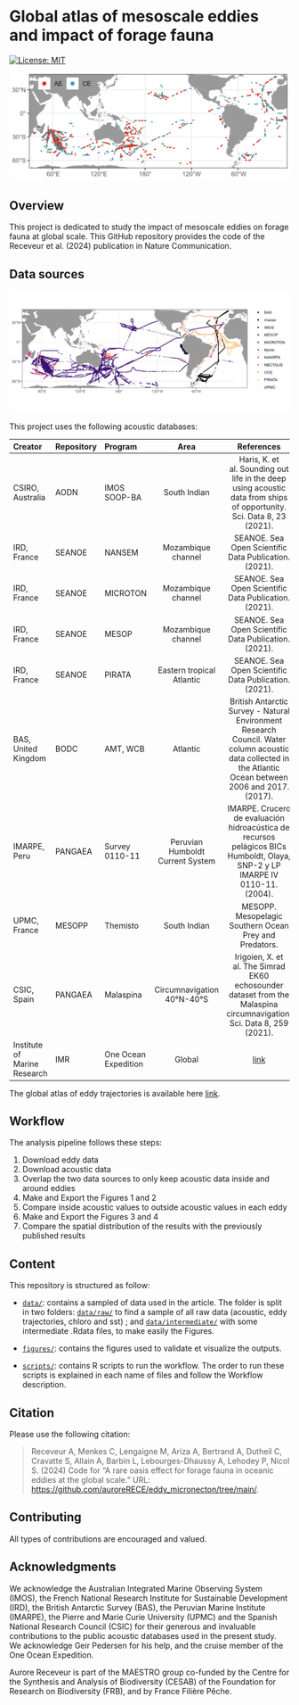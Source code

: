 
# Global atlas of mesoscale eddies and impact of forage fauna

<!-- badges: start -->

[![License:
MIT](https://img.shields.io/badge/License-MIT-yellow.svg)](https://choosealicense.com/licenses/mit/)
<!-- badges: end -->

![](figures/figure1_Paper.jpg)

## Overview

This project is dedicated to study the impact of mesoscale eddies on
forage fauna at global scale. This GitHub repository provides the code
of the Receveur et al. (2024) publication in Nature Communication.

## Data sources

![](figures/S1figure.jpg)

This project uses the following acoustic databases:

| Creator                      | Repository | Program              |               Area               |                                                                         References                                                                         |
|:-----------------------------|:-----------|:---------------------|:--------------------------------:|:----------------------------------------------------------------------------------------------------------------------------------------------------------:|
| CSIRO, Australia             | AODN       | IMOS SOOP-BA         |           South Indian           |                   Haris, K. et al. Sounding out life in the deep using acoustic data from ships of opportunity. Sci. Data 8, 23 (2021).                    |
| IRD, France                  | SEANOE     | NANSEM               |        Mozambique channel        |                                                   SEANOE. Sea Open Scientific Data Publication. (2021).                                                    |
| IRD, France                  | SEANOE     | MICROTON             |        Mozambique channel        |                                                   SEANOE. Sea Open Scientific Data Publication. (2021).                                                    |
| IRD, France                  | SEANOE     | MESOP                |        Mozambique channel        |                                                   SEANOE. Sea Open Scientific Data Publication. (2021).                                                    |
| IRD, France                  | SEANOE     | PIRATA               |    Eastern tropical Atlantic     |                                                   SEANOE. Sea Open Scientific Data Publication. (2021).                                                    |
| BAS, United Kingdom          | BODC       | AMT, WCB             |             Atlantic             | British Antarctic Survey - Natural Environment Research Council. Water column acoustic data collected in the Atlantic Ocean between 2006 and 2017. (2017). |
| IMARPE, Peru                 | PANGAEA    | Survey 0110-11       | Peruvian Humboldt Current System |               IMARPE. Crucero de evaluación hidroacústica de recursos pelágicos BICs Humboldt, Olaya, SNP-2 y LP IMARPE IV 0110-11. (2004).                |
| UPMC, France                 | MESOPP     | Themisto             |           South Indian           |                                                   MESOPP. Mesopelagic Southern Ocean Prey and Predators.                                                   |
| CSIC, Spain                  | PANGAEA    | Malaspina            |    Circumnavigation 40°N-40°S    |                   Irigoien, X. et al. The Simrad EK60 echosounder dataset from the Malaspina circumnavigation. Sci. Data 8, 259 (2021).                    |
| Institute of Marine Research | IMR        | One Ocean Expedition |              Global              |                                                       [link](https://ftp.nmdc.no/nmdc/IMR/OneOcean)                                                        |

The global atlas of eddy trajectories is available here
[link](https://www.aviso.altimetry.fr/en/data/products/value-added-products/global-mesoscale-eddy-trajectory-product/meta3-2-dt.html).

## Workflow

The analysis pipeline follows these steps:

1.  Download eddy data
2.  Download acoustic data
3.  Overlap the two data sources to only keep acoustic data inside and
    around eddies
4.  Make and Export the Figures 1 and 2
5.  Compare inside acoustic values to outside acoustic values in each
    eddy
6.  Make and Export the Figures 3 and 4
7.  Compare the spatial distribution of the results with the previously
    published results

## Content

This repository is structured as follow:

- [`data/`](https://github.com/auroreRECE/eddy_micronecton/tree/main/data):
  contains a sampled of data used in the article. The folder is split in
  two folders:
  [`data/raw/`](https://github.com/auroreRECE/eddy_micronecton/tree/main/data/raw)
  to find a sample of all raw data (acoustic, eddy trajectories, chloro
  and sst) ; and
  [`data/intermediate/`](https://github.com/auroreRECE/eddy_micronecton/tree/main/data/intermediate)
  with some intermediate .Rdata files, to make easily the Figures.

- [`figures/`](https://github.com/auroreRECE/eddy_micronecton/tree/main/figures):
  contains the figures used to validate et visualize the outputs.

- [`scripts/`](https://github.com/auroreRECE/eddy_micronecton/tree/main/scripts):
  contains R scripts to run the workflow. The order to run these scripts
  is explained in each name of files and follow the Workflow
  description.

## Citation

Please use the following citation:

> Receveur A, Menkes C, Lengaigne M, Ariza A, Bertrand A, Dutheil C,
> Cravatte S, Allain A, Barbin L, Lebourges-Dhaussy A, Lehodey P, Nicol
> S. (2024) Code for “A rare oasis effect for forage fauna in oceanic
> eddies at the global scale.” URL:
> <https://github.com/auroreRECE/eddy_micronecton/tree/main/>.

## Contributing

All types of contributions are encouraged and valued.

## Acknowledgments

We acknowledge the Australian Integrated Marine Observing System (IMOS),
the French National Research Institute for Sustainable Development
(IRD), the British Antarctic Survey (BAS), the Peruvian Marine Institute
(IMARPE), the Pierre and Marie Curie University (UPMC) and the Spanish
National Research Council (CSIC) for their generous and invaluable
contributions to the public acoustic databases used in the present
study. We acknowledge Geir Pedersen for his help, and the cruise member
of the One Ocean Expedition.

Aurore Receveur is part of the MAESTRO group co-funded by the Centre for
the Synthesis and Analysis of Biodiversity (CESAB) of the Foundation for
Research on Biodiversity (FRB), and by France Filière Pêche.
